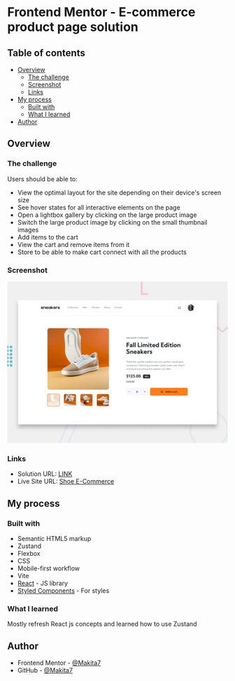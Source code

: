 # Frontend Mentor - E-commerce product page solution

## Table of contents

- [Overview](#overview)
  - [The challenge](#the-challenge)
  - [Screenshot](#screenshot)
  - [Links](#links)
- [My process](#my-process)
  - [Built with](#built-with)
  - [What I learned](#what-i-learned)
- [Author](#author)

## Overview

### The challenge

Users should be able to:

- View the optimal layout for the site depending on their device's screen size
- See hover states for all interactive elements on the page
- Open a lightbox gallery by clicking on the large product image
- Switch the large product image by clicking on the small thumbnail images
- Add items to the cart
- View the cart and remove items from it
- Store to be able to make cart connect with all the products

### Screenshot

![](./src/assets/desktop-preview.jpg)

### Links

- Solution URL: [LINK](https://www.frontendmentor.io/solutions/refreshing-react-knowledge-pNP-o49lRX)
- Live Site URL: [Shoe E-Commerce](https://makita7.github.io/ecommerce-product-react/)

## My process

### Built with

- Semantic HTML5 markup
- Zustand
- Flexbox
- CSS
- Mobile-first workflow
- Vite
- [React](https://reactjs.org/) - JS library
- [Styled Components](https://styled-components.com/) - For styles

### What I learned

Mostly refresh React js concepts and learned how to use Zustand

## Author

- Frontend Mentor - [@Makita7](https://www.frontendmentor.io/profile/Makita7)
- GitHub - [@Makita7](https://github.com/Makita7)